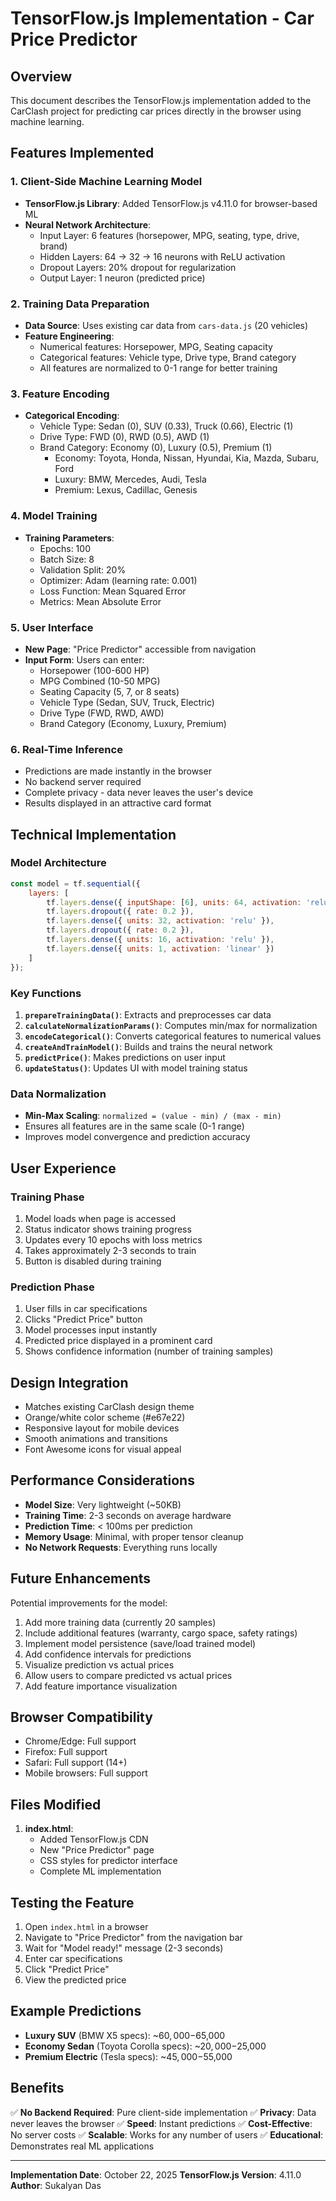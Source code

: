 # TensorFlow.js Implementation - Car Price Predictor

## Overview
This document describes the TensorFlow.js implementation added to the CarClash project for predicting car prices directly in the browser using machine learning.

## Features Implemented

### 1. **Client-Side Machine Learning Model**
- **TensorFlow.js Library**: Added TensorFlow.js v4.11.0 for browser-based ML
- **Neural Network Architecture**: 
  - Input Layer: 6 features (horsepower, MPG, seating, type, drive, brand)
  - Hidden Layers: 64 → 32 → 16 neurons with ReLU activation
  - Dropout Layers: 20% dropout for regularization
  - Output Layer: 1 neuron (predicted price)

### 2. **Training Data Preparation**
- **Data Source**: Uses existing car data from `cars-data.js` (20 vehicles)
- **Feature Engineering**:
  - Numerical features: Horsepower, MPG, Seating capacity
  - Categorical features: Vehicle type, Drive type, Brand category
  - All features are normalized to 0-1 range for better training

### 3. **Feature Encoding**
- **Categorical Encoding**:
  - Vehicle Type: Sedan (0), SUV (0.33), Truck (0.66), Electric (1)
  - Drive Type: FWD (0), RWD (0.5), AWD (1)
  - Brand Category: Economy (0), Luxury (0.5), Premium (1)
    - Economy: Toyota, Honda, Nissan, Hyundai, Kia, Mazda, Subaru, Ford
    - Luxury: BMW, Mercedes, Audi, Tesla
    - Premium: Lexus, Cadillac, Genesis

### 4. **Model Training**
- **Training Parameters**:
  - Epochs: 100
  - Batch Size: 8
  - Validation Split: 20%
  - Optimizer: Adam (learning rate: 0.001)
  - Loss Function: Mean Squared Error
  - Metrics: Mean Absolute Error

### 5. **User Interface**
- **New Page**: "Price Predictor" accessible from navigation
- **Input Form**: Users can enter:
  - Horsepower (100-600 HP)
  - MPG Combined (10-50 MPG)
  - Seating Capacity (5, 7, or 8 seats)
  - Vehicle Type (Sedan, SUV, Truck, Electric)
  - Drive Type (FWD, RWD, AWD)
  - Brand Category (Economy, Luxury, Premium)

### 6. **Real-Time Inference**
- Predictions are made instantly in the browser
- No backend server required
- Complete privacy - data never leaves the user's device
- Results displayed in an attractive card format

## Technical Implementation

### Model Architecture
```javascript
const model = tf.sequential({
    layers: [
        tf.layers.dense({ inputShape: [6], units: 64, activation: 'relu' }),
        tf.layers.dropout({ rate: 0.2 }),
        tf.layers.dense({ units: 32, activation: 'relu' }),
        tf.layers.dropout({ rate: 0.2 }),
        tf.layers.dense({ units: 16, activation: 'relu' }),
        tf.layers.dense({ units: 1, activation: 'linear' })
    ]
});
```

### Key Functions
1. **`prepareTrainingData()`**: Extracts and preprocesses car data
2. **`calculateNormalizationParams()`**: Computes min/max for normalization
3. **`encodeCategorical()`**: Converts categorical features to numerical values
4. **`createAndTrainModel()`**: Builds and trains the neural network
5. **`predictPrice()`**: Makes predictions on user input
6. **`updateStatus()`**: Updates UI with model training status

### Data Normalization
- **Min-Max Scaling**: `normalized = (value - min) / (max - min)`
- Ensures all features are in the same scale (0-1 range)
- Improves model convergence and prediction accuracy

## User Experience

### Training Phase
1. Model loads when page is accessed
2. Status indicator shows training progress
3. Updates every 10 epochs with loss metrics
4. Takes approximately 2-3 seconds to train
5. Button is disabled during training

### Prediction Phase
1. User fills in car specifications
2. Clicks "Predict Price" button
3. Model processes input instantly
4. Predicted price displayed in a prominent card
5. Shows confidence information (number of training samples)

## Design Integration
- Matches existing CarClash design theme
- Orange/white color scheme (#e67e22)
- Responsive layout for mobile devices
- Smooth animations and transitions
- Font Awesome icons for visual appeal

## Performance Considerations
- **Model Size**: Very lightweight (~50KB)
- **Training Time**: 2-3 seconds on average hardware
- **Prediction Time**: < 100ms per prediction
- **Memory Usage**: Minimal, with proper tensor cleanup
- **No Network Requests**: Everything runs locally

## Future Enhancements
Potential improvements for the model:
1. Add more training data (currently 20 samples)
2. Include additional features (warranty, cargo space, safety ratings)
3. Implement model persistence (save/load trained model)
4. Add confidence intervals for predictions
5. Visualize prediction vs actual prices
6. Allow users to compare predicted vs actual prices
7. Add feature importance visualization

## Browser Compatibility
- Chrome/Edge: Full support
- Firefox: Full support
- Safari: Full support (14+)
- Mobile browsers: Full support

## Files Modified
1. **index.html**: 
   - Added TensorFlow.js CDN
   - New "Price Predictor" page
   - CSS styles for predictor interface
   - Complete ML implementation

## Testing the Feature
1. Open `index.html` in a browser
2. Navigate to "Price Predictor" from the navigation bar
3. Wait for "Model ready!" message (2-3 seconds)
4. Enter car specifications
5. Click "Predict Price"
6. View the predicted price

## Example Predictions
- **Luxury SUV** (BMW X5 specs): ~$60,000-$65,000
- **Economy Sedan** (Toyota Corolla specs): ~$20,000-$25,000
- **Premium Electric** (Tesla specs): ~$45,000-$55,000

## Benefits
✅ **No Backend Required**: Pure client-side implementation
✅ **Privacy**: Data never leaves the browser
✅ **Speed**: Instant predictions
✅ **Cost-Effective**: No server costs
✅ **Scalable**: Works for any number of users
✅ **Educational**: Demonstrates real ML applications

---

**Implementation Date**: October 22, 2025
**TensorFlow.js Version**: 4.11.0
**Author**: Sukalyan Das

